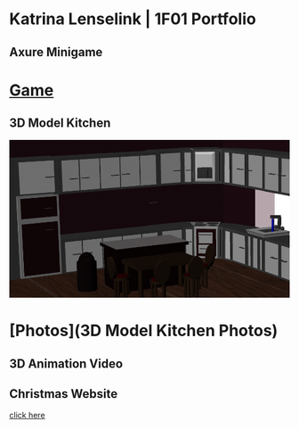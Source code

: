 # Katrina Lenselink | 1F01 Portfolio

## Axure Minigame 
# [Game](http://127.0.0.1:32767/start.html#p=shadow_monster_game&g=1) 



## 3D Model Kitchen 
![](images/Kitchen_View_2.png)
# [Photos](3D Model Kitchen Photos)


## 3D Animation Video 




## Christmas Website 
[click here](FinalWebsiteAssignment-master/MainPage.html)
